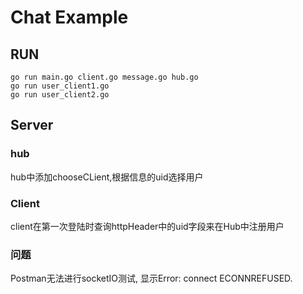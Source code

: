 # Chat Example

## RUN
```shell
go run main.go client.go message.go hub.go
go run user_client1.go
go run user_client2.go
```

## Server

### hub

hub中添加chooseCLient,根据信息的uid选择用户

### Client

client在第一次登陆时查询httpHeader中的uid字段来在Hub中注册用户

### 问题

Postman无法进行socketIO测试, 显示Error: connect ECONNREFUSED.
